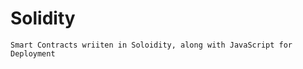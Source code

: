 # Solidity
```solidity
Smart Contracts wriiten in Soloidity, along with JavaScript for Deployment
```
